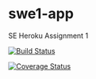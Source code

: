 # swe1-app
SE Heroku Assignment 1

[![Build Status](https://app.travis-ci.com/Aayushi1130/swe1-app.svg?branch=main)](https://app.travis-ci.com/Aayushi1130/swe1-app)

<a href='https://coveralls.io/github/Aayushi1130/swe1-app?branch=main'><img src='https://coveralls.io/repos/github/Aayushi1130/swe1-app/badge.svg?branch=main' alt='Coverage Status' /></a>

